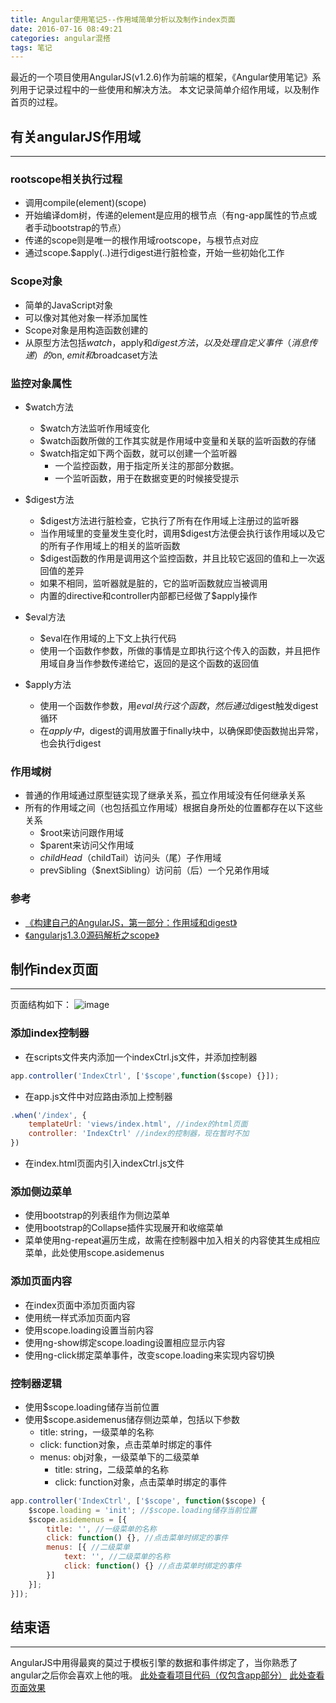 ```yaml
---
title: Angular使用笔记5--作用域简单分析以及制作index页面
date: 2016-07-16 08:49:21
categories: angular混搭
tags: 笔记
---
```

最近的一个项目使用AngularJS(v1.2.6)作为前端的框架，《Angular使用笔记》系列用于记录过程中的一些使用和解决方法。
本文记录简单介绍作用域，以及制作首页的过程。
<!--more-->
## 有关angularJS作用域
-----
### rootscope相关执行过程
- 调用compile(element)(scope)
- 开始编译dom树，传递的element是应用的根节点（有ng-app属性的节点或者手动bootstrap的节点）
- 传递的scope则是唯一的根作用域rootscope，与根节点对应
- 通过scope.$apply(..)进行digest进行脏检查，开始一些初始化工作

### Scope对象
- 简单的JavaScript对象
- 可以像对其他对象一样添加属性
- Scope对象是用构造函数创建的
- 从原型方法包括$watch，$apply和$digest方法，以及处理自定义事件（消息传递）的$on, $emit和$broadcaset方法

### 监控对象属性
- $watch方法
  - $watch方法监听作用域变化
  - $watch函数所做的工作其实就是作用域中变量和关联的监听函数的存储
  - $watch指定如下两个函数，就可以创建一个监听器
    - 一个监控函数，用于指定所关注的那部分数据。
    - 一个监听函数，用于在数据变更的时候接受提示

- $digest方法
  - $digest方法进行脏检查，它执行了所有在作用域上注册过的监听器
  - 当作用域里的变量发生变化时，调用$digest方法便会执行该作用域以及它的所有子作用域上的相关的监听函数
  - $digest函数的作用是调用这个监控函数，并且比较它返回的值和上一次返回值的差异
  - 如果不相同，监听器就是脏的，它的监听函数就应当被调用
  - 内置的directive和controller内部都已经做了$apply操作

- $eval方法
  - $eval在作用域的上下文上执行代码
  - 使用一个函数作参数，所做的事情是立即执行这个传入的函数，并且把作用域自身当作参数传递给它，返回的是这个函数的返回值

- $apply方法
  - 使用一个函数作参数，用$eval执行这个函数，然后通过$digest触发digest循环
  - 在$apply中，$digest的调用放置于finally块中，以确保即使函数抛出异常，也会执行digest

### 作用域树
- 普通的作用域通过原型链实现了继承关系，孤立作用域没有任何继承关系
- 所有的作用域之间（也包括孤立作用域）根据自身所处的位置都存在以下这些关系
  - $root来访问跟作用域
  - $parent来访问父作用域
  - $childHead（$childTail）访问头（尾）子作用域
  - prevSibling（$nextSibling）访问前（后）一个兄弟作用域

### 参考
- [《构建自己的AngularJS，第一部分：作用域和digest》](http://www.ituring.com.cn/article/39865)
- [《angularjs1.3.0源码解析之scope》](http://www.html-js.com/article/2365)

## 制作index页面
-----
页面结构如下：
![image](https://github-imglib-1255459943.cos.ap-chengdu.myqcloud.com/F3A2.tmp.png)

### 添加index控制器
- 在scripts文件夹内添加一个indexCtrl.js文件，并添加控制器

``` javascript
app.controller('IndexCtrl', ['$scope',function($scope) {}]);
```
- 在app.js文件中对应路由添加上控制器

``` javascript
.when('/index', {
	templateUrl: 'views/index.html', //index的html页面
	controller: 'IndexCtrl' //index的控制器，现在暂时不加
})
```
- 在index.html页面内引入indexCtrl.js文件

### 添加侧边菜单
- 使用bootstrap的列表组作为侧边菜单
- 使用bootstrap的Collapse插件实现展开和收缩菜单
- 菜单使用ng-repeat遍历生成，故需在控制器中加入相关的内容使其生成相应菜单，此处使用scope.asidemenus

### 添加页面内容
- 在index页面中添加页面内容
- 使用统一样式添加页面内容
- 使用scope.loading设置当前内容
- 使用ng-show绑定scope.loading设置相应显示内容
- 使用ng-click绑定菜单事件，改变scope.loading来实现内容切换

### 控制器逻辑
- 使用$scope.loading储存当前位置
- 使用$scope.asidemenus储存侧边菜单，包括以下参数
  - title: string，一级菜单的名称
  - click: function对象，点击菜单时绑定的事件
  - menus: obj对象，一级菜单下的二级菜单
    - title: string，二级菜单的名称
    - click: function对象，点击菜单时绑定的事件
``` javascript
app.controller('IndexCtrl', ['$scope', function($scope) {
	$scope.loading = 'init'; //$scope.loading储存当前位置
	$scope.asidemenus = [{
		title: '', //一级菜单的名称
		click: function() {}, //点击菜单时绑定的事件
		menus: [{ //二级菜单
			text: '', //二级菜单的名称
			click: function() {} //点击菜单时绑定的事件
		}]
	}];
}]);
```

## 结束语
-----
AngularJS中用得最爽的莫过于模板引擎的数据和事件绑定了，当你熟悉了angular之后你会喜欢上他的哦。
[此处查看项目代码（仅包含app部分）](https://github.com/godbasin/godbasin.github.io/tree/blog-codes/angular-notes/5-fullfill-index)
[此处查看页面效果](http://o9grhhyar.bkt.clouddn.com/5-fullfill-index/index.html#/index)